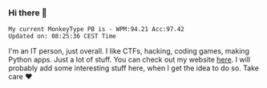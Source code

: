 ### Hi there 👋
<!-- PB START -->
```
My current MonkeyType PB is - WPM:94.21 Acc:97.42
Updated on: 08:25:36 CEST Time
```
<!-- PB END -->
I'm an IT person, just overall. I like CTFs, hacking, coding games, making Python apps. Just a lot of stuff.
You can check out my website [here](https://skill3472.github.io/).
I will probably add some interesting stuff here, when I get the idea to do so. Take care ❤️
